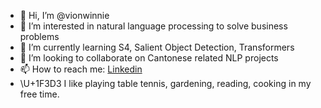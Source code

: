 - 👋 Hi, I’m @vionwinnie
- 👀 I’m interested in natural language processing to solve business problems
- 🌱 I’m currently learning S4, Salient Object Detection, Transformers
- 💞️ I’m looking to collaborate on Cantonese related NLP projects
- 📫 How to reach me: [Linkedin](https://www.linkedin.com/in/winnieyeung)
- \U+1F3D3 I like playing table tennis, gardening, reading, cooking in my free time.

<!---
vionwinnie/vionwinnie is a ✨ special ✨ repository because its `README.md` (this file) appears on your GitHub profile.
You can click the Preview link to take a look at your changes.
--->
